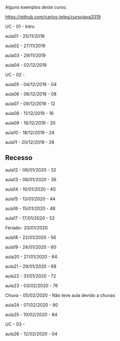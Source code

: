 Alguns exemplos deste curso.

https://github.com/carlos-teles/cursojava2019

UC - 01 - Intro

aula01 - 25/11/2019

aula02 - 27/11/2019

aula03 - 29/11/2019

aula04 - 02/12/2019

UC - 02 - 

aula05 - 04/12/2019 - 04

aula06 - 06/12/2019 - 08

aula07 - 09/12/2019 - 12

aula08 - 11/12/2019 - 16

aula09 - 16/12/2019 - 20

aula10 - 18/12/2019 - 24

aula11 - 20/12/2019 - 28

Recesso
---
aula12 - 06/01/2020 - 32

aula13 - 08/01/2020 - 36

aula14 - 10/01/2020 - 40

aula15 - 13/01/2020 - 44

aula16 - 15/01/2020 - 48

aula17 - 17/01/2020 - 52

Feriado- 20/01/2020

aula18 - 22/01/2020 - 56

aula19 - 24/01/2020 - 60

aula20 - 27/01/2020 - 64

aula21 - 29/01/2020 - 68

aula22 - 31/01/2020 - 72

aula23 - 03/02/2020 - 76

Chuva - 05/02/2020 - Não teve aula devido a chuvas

aula24 - 07/02/2020 - 80

aula25 - 10/02/2020 - 84


UC - 03 - 

aula26 - 12/02/2020 - 04
